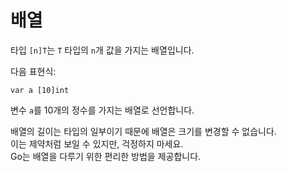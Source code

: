 # 배열

타입 `[n]T`는 `T` 타입의 `n`개 값을 가지는 배열입니다.

다음 표현식:

	var a [10]int

변수 `a`를 10개의 정수를 가지는 배열로 선언합니다.

배열의 길이는 타입의 일부이기 때문에 배열은 크기를 변경할 수 없습니다.  
이는 제약처럼 보일 수 있지만, 걱정하지 마세요.  
Go는 배열을 다루기 위한 편리한 방법을 제공합니다.